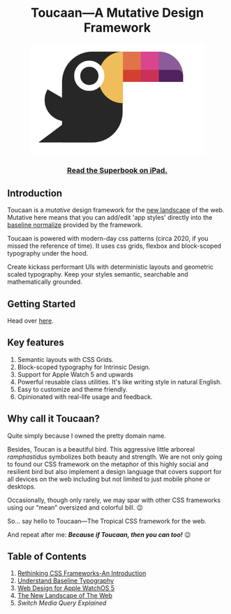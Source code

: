 <h1 align="center">Toucaan—A Mutative Design Framework</h1>

<div align="center">
  <a href="http://toucaan.com">
    <img src="./assets/toucaan.png" alt="Toucaan-A Tropical CSS Framework" width="400">
  </a>
  <br>
  <h3>
    <a href="https://bubblin.io/cover/the-toucaan-framework-by-marvin-danig">Read the Superbook on iPad.</a>
  </h3>
</div>



## Introduction

Toucaan is a _mutative_ design framework for the
[new landscape](https://bubblin.io/blog/the-new-landscape-of-the-web)
of the web.
Mutative here means that you can add/edit 'app styles' directly into
the [baseline normalize](https://bubblin.io/blog/baseline-css)
provided by the framework.

Toucaan is powered with modern-day css patterns (circa 2020, if you
missed the reference of time). It uses css grids, flexbox
and block-scoped typography under the hood.

Create kickass performant UIs with deterministic layouts and
geometric scaled typography. Keep your styles semantic, searchable
and mathematically grounded.

## Getting Started

Head over [here](https://www.toucaan.com/docs/getting-started).

## Key features

1. Semantic layouts with CSS Grids.
2. Block-scoped typography for Intrinsic Design.
3. Support for Apple Watch 5 and upwards
4. Powerful reusable class utilities. It's like writing style in natural English.
5. Easy to customize and theme friendly.
6. Opinionated with real-life usage and feedback.


## Why call it Toucaan?

Quite simply because I owned the pretty domain name.

Besides, Toucan is a beautiful bird. This aggressive little arboreal _ramphastidus_ symbolizes both beauty and strength. We are not only going to found our CSS framework on the metaphor of this highly social and resilient bird but also implement a design language that covers support for all devices on the web including but not limited to just mobile phone or desktops.

Occasionally, though only rarely, we may spar with other CSS frameworks using our “mean” oversized and colorful bill. 😉

So… say hello to Toucaan—The Tropical CSS framework for the web.

And repeat after me: **_Because if Toucaan, then you can too!_** 😉


## Table of Contents

1. [Rethinking CSS Frameworks-An Introduction](https://bubblin.io/blog/toucaan-introduction)
2. [Understand Baseline Typography](https://bubblin.io/blog/baseline-css)
3. [Web Design for Apple WatchOS 5](https://bubblin.io/blog/web-design-recommendations-for-the-apple-watch)
4. [The New Landscape of The Web](https://bubblin.io/blog/the-new-landscape-of-the-web)
5. _Switch Media Query Explained_

